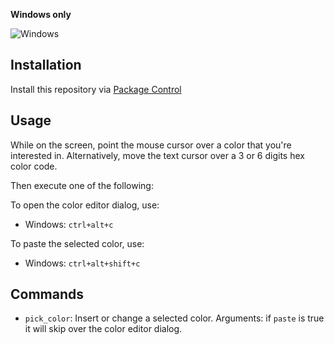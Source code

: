 **Windows only**

![Windows](http://i42.tinypic.com/2lku3jt.png "Windows")


## Installation
Install this repository via [Package Control](http://wbond.net/sublime_packages/package_control)


## Usage

While on the screen, point the mouse cursor over a color that you're interested in.
Alternatively, move the text cursor over a 3 or 6 digits hex color code.

Then execute one of the following:

To open the color editor dialog, use:

- Windows: `ctrl+alt+c`

To paste the selected color, use:

- Windows: `ctrl+alt+shift+c`

## Commands
* `pick_color`: Insert or change a selected color. Arguments: if `paste` is true it will skip over the color editor dialog.
